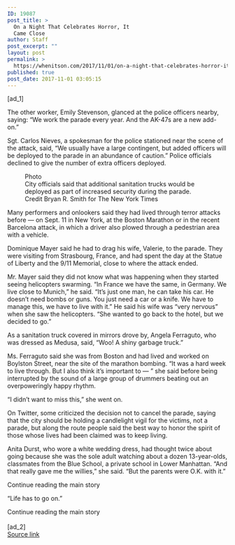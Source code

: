 ```yaml
---
ID: 19087
post_title: >
  On a Night That Celebrates Horror, It
  Came Close
author: Staff
post_excerpt: ""
layout: post
permalink: >
  https://whenitson.com/2017/11/01/on-a-night-that-celebrates-horror-it-came-close/
published: true
post_date: 2017-11-01 03:05:15
---
```

 [ad_1]
<br><div>
        <p class="story-body-text story-content" data-para-count="151" data-total-count="1574" id="story-continues-4">The other worker, Emily Stevenson, glanced at the police officers nearby, saying: “We work the parade every year. And the AK-47s are a new add-on.”</p><p class="story-body-text story-content" data-para-count="285" data-total-count="1859">Sgt. Carlos Nieves, a spokesman for the police stationed near the scene of the attack, said, “We usually have a large contingent, but added officers will be deployed to the parade in an abundance of caution.” Police officials declined to give the number of extra officers deployed.</p><figure id="media-100000005528330" class="media photo embedded layout-large-horizontal media-100000005528330 ratio-tall" data-media-action="modal" itemprop="associatedMedia" itemscope="" itemid="https://static01.nyt.com/images/2017/11/01/nyregion/01parade2/01parade2-master675.jpg" itemtype="http://schema.org/ImageObject" aria-label="media" role="group"><span class="visually-hidden">Photo</span>
    <div class="image">
            <img src="https://static01.nyt.com/images/2017/11/01/nyregion/01parade2/01parade2-master675.jpg" alt="" class="media-viewer-candidate" data-mediaviewer-src="https://static01.nyt.com/images/2017/11/01/nyregion/01parade2/01parade2-superJumbo.jpg" data-mediaviewer-caption="City officials said that additional sanitation trucks would be deployed as part of increased security during the parade." data-mediaviewer-credit="Bryan R. Smith for The New York Times" itemprop="url" itemid="https://static01.nyt.com/images/2017/11/01/nyregion/01parade2/01parade2-master675.jpg"/><meta itemprop="height" content="432"/><meta itemprop="width" content="675"/></div>
        <figcaption class="caption" itemprop="caption description"><span class="caption-text">City officials said that additional sanitation trucks would be deployed as part of increased security during the parade.</span>
                        <span class="credit" itemprop="copyrightHolder">
            <span class="visually-hidden">Credit</span>
            Bryan R. Smith for The New York Times        </span>
            </figcaption></figure><p class="story-body-text story-content" data-para-count="238" data-total-count="2097">Many performers and onlookers said they had lived through terror attacks before — on Sept. 11 in New York, at the Boston Marathon or in the recent Barcelona attack, in which a driver also plowed through a pedestrian area with a vehicle.</p><p class="story-body-text story-content" data-para-count="216" data-total-count="2313">Dominique Mayer said he had to drag his wife, Valerie, to the parade. They were visiting from Strasbourg, France, and had spent the day at the Statue of Liberty and the 9/11 Memorial, close to where the attack ended.</p><p class="story-body-text story-content" data-para-count="474" data-total-count="2787">Mr. Mayer said they did not know what was happening when they started seeing helicopters swarming. “In France we have the same, in Germany. We live close to Munich,” he said. “It’s just one man, he can take his car. He doesn’t need bombs or guns. You just need a car or a knife. We have to manage this, we have to live with it.” He said his wife was “very nervous” when she saw the helicopters. “She wanted to go back to the hotel, but we decided to go.”</p>

<p class="story-body-text story-content" data-para-count="135" data-total-count="2922">As a sanitation truck covered in mirrors drove by, Angela Ferraguto, who was dressed as Medusa, said, “Woo! A shiny garbage truck.”</p><p class="story-body-text story-content" data-para-count="326" data-total-count="3248">Ms. Ferraguto said she was from Boston and had lived and worked on Boylston Street, near the site of the marathon bombing. “It was a hard week to live through. But I also think it’s important to — ” she said before being interrupted by the sound of a large group of drummers beating out an overpoweringly happy rhythm.</p><p class="story-body-text story-content" data-para-count="48" data-total-count="3296">“I didn’t want to miss this,” she went on.</p><p class="story-body-text story-content" data-para-count="279" data-total-count="3575">On Twitter, some criticized the decision not to cancel the parade, saying that the city should be holding a candlelight vigil for the victims, not a parade, but along the route people said the best way to honor the spirit of those whose lives had been claimed was to keep living.</p><p class="story-body-text story-content" data-para-count="306" data-total-count="3881">Anita Durst, who wore a white wedding dress, had thought twice about going because she was the sole adult watching about a dozen 13-year-olds, classmates from the Blue School, a private school in Lower Manhattan. “And that really gave me the willies,” she said. “But the parents were O.K. with it.”</p><div id="story-ad-2" class="story-ad ad ad-placeholder nocontent robots-nocontent ">
    
Continue reading the main story
</div>
<p class="story-body-text story-content" data-para-count="24" data-total-count="3905" id="story-continues-5">“Life has to go on.”</p>        Continue reading the main story
    </div>
<br>[ad_2]
<br><a href="https://www.nytimes.com/2017/10/31/nyregion/village-halloween-parade-attack.html?partner=rss&#038;emc=rss">Source link </a>